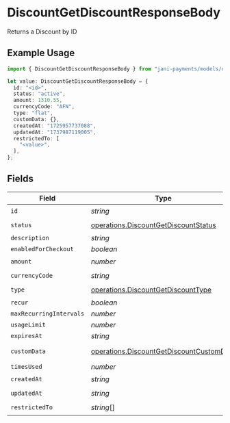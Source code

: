 # DiscountGetDiscountResponseBody

Returns a Discount by ID

## Example Usage

```typescript
import { DiscountGetDiscountResponseBody } from "jani-payments/models/operations";

let value: DiscountGetDiscountResponseBody = {
  id: "<id>",
  status: "active",
  amount: 1310.55,
  currencyCode: "AFN",
  type: "flat",
  customData: {},
  createdAt: "1725957737088",
  updatedAt: "1737987119005",
  restrictedTo: [
    "<value>",
  ],
};
```

## Fields

| Field                                                                                                | Type                                                                                                 | Required                                                                                             | Description                                                                                          |
| ---------------------------------------------------------------------------------------------------- | ---------------------------------------------------------------------------------------------------- | ---------------------------------------------------------------------------------------------------- | ---------------------------------------------------------------------------------------------------- |
| `id`                                                                                                 | *string*                                                                                             | :heavy_check_mark:                                                                                   | N/A                                                                                                  |
| `status`                                                                                             | [operations.DiscountGetDiscountStatus](../../models/operations/discountgetdiscountstatus.md)         | :heavy_check_mark:                                                                                   | N/A                                                                                                  |
| `description`                                                                                        | *string*                                                                                             | :heavy_minus_sign:                                                                                   | N/A                                                                                                  |
| `enabledForCheckout`                                                                                 | *boolean*                                                                                            | :heavy_minus_sign:                                                                                   | N/A                                                                                                  |
| `amount`                                                                                             | *number*                                                                                             | :heavy_check_mark:                                                                                   | N/A                                                                                                  |
| `currencyCode`                                                                                       | *string*                                                                                             | :heavy_check_mark:                                                                                   | N/A                                                                                                  |
| `type`                                                                                               | [operations.DiscountGetDiscountType](../../models/operations/discountgetdiscounttype.md)             | :heavy_check_mark:                                                                                   | N/A                                                                                                  |
| `recur`                                                                                              | *boolean*                                                                                            | :heavy_minus_sign:                                                                                   | N/A                                                                                                  |
| `maxRecurringIntervals`                                                                              | *number*                                                                                             | :heavy_minus_sign:                                                                                   | N/A                                                                                                  |
| `usageLimit`                                                                                         | *number*                                                                                             | :heavy_minus_sign:                                                                                   | N/A                                                                                                  |
| `expiresAt`                                                                                          | *string*                                                                                             | :heavy_minus_sign:                                                                                   | N/A                                                                                                  |
| `customData`                                                                                         | [operations.DiscountGetDiscountCustomData](../../models/operations/discountgetdiscountcustomdata.md) | :heavy_check_mark:                                                                                   | Any valid JSON value                                                                                 |
| `timesUsed`                                                                                          | *number*                                                                                             | :heavy_minus_sign:                                                                                   | N/A                                                                                                  |
| `createdAt`                                                                                          | *string*                                                                                             | :heavy_check_mark:                                                                                   | N/A                                                                                                  |
| `updatedAt`                                                                                          | *string*                                                                                             | :heavy_check_mark:                                                                                   | N/A                                                                                                  |
| `restrictedTo`                                                                                       | *string*[]                                                                                           | :heavy_check_mark:                                                                                   | N/A                                                                                                  |